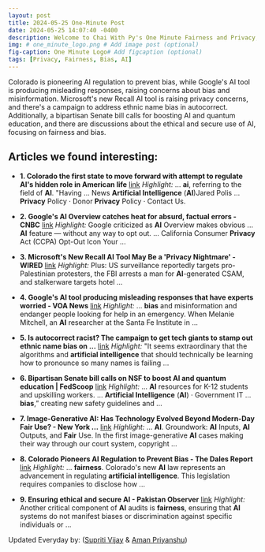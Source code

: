 ```yaml
---
layout: post
title: 2024-05-25 One-Minute Post
date: 2024-05-25 14:07:40 -0400
description: Welcome to Chai With Py's One Minute Fairness and Privacy, which aims to provide you the current happenings in the world of Fairness, Privacy, and AI.
img: # one_minute_logo.png # Add image post (optional)
fig-caption: One Minute Logo# Add figcaption (optional)
tags: [Privacy, Fairness, Bias, AI]
---
```


Colorado is pioneering AI regulation to prevent bias, while Google's AI tool is producing misleading responses, raising concerns about bias and misinformation. Microsoft's new Recall AI tool is raising privacy concerns, and there's a campaign to address ethnic name bias in autocorrect. Additionally, a bipartisan Senate bill calls for boosting AI and quantum education, and there are discussions about the ethical and secure use of AI, focusing on fairness and bias.

## Articles we found interesting:

- **1. Colorado the first state to move forward with attempt to regulate <b>AI&#39;s</b> hidden role in American life** [link](https://www.kunc.org/news/2024-05-25/colorado-the-first-state-to-move-forward-with-attempt-to-regulate-ais-hidden-role-in-american-life)
_Highlight:_ ... <b>ai</b>, referring to the field of <b>AI</b>. &quot;Having ... News <b>Artificial Intelligence</b> (<b>AI</b>)Jared Polis ... <b>Privacy</b> Policy &middot; Donor <b>Privacy</b> Policy &middot; Contact Us.

- **2. Google&#39;s <b>AI</b> Overview catches heat for absurd, factual errors - CNBC** [link](https://www.cnbc.com/2024/05/24/google-criticized-as-ai-overview-makes-errors-like-saying-president-obama-is-muslim.html)
_Highlight:_ Google criticized as <b>AI</b> Overview makes obvious ... <b>AI</b> feature — without any way to opt out. ... California Consumer <b>Privacy</b> Act (CCPA) Opt-Out Icon Your&nbsp;...

- **3. Microsoft&#39;s New Recall <b>AI</b> Tool May Be a &#39;<b>Privacy</b> Nightmare&#39; - WIRED** [link](https://www.wired.com/story/microsoft-recall-ai-privacy-nightmare-security-roundup/)
_Highlight:_ Plus: US surveillance reportedly targets pro-Palestinian protesters, the FBI arrests a man for <b>AI</b>-generated CSAM, and stalkerware targets hotel&nbsp;...

- **4. Google&#39;s <b>AI</b> tool producing misleading responses that have experts worried - VOA News** [link](https://www.voanews.com/a/google-s-ai-tool-producing-misleading-responses-that-have-experts-worried/7626590.html)
_Highlight:_ ... <b>bias</b> and misinformation and endanger people looking for help in an emergency. When Melanie Mitchell, an <b>AI</b> researcher at the Santa Fe Institute in&nbsp;...

- **5. Is autocorrect racist? The campaign to get tech giants to stamp out ethnic name <b>bias</b> on ...** [link](https://www.abc.net.au/news/2024-05-24/autocorrect-campaign-targets-racist-bias-on-phones-computers/103889902)
_Highlight:_ &quot;It seems extraordinary that the algorithms and <b>artificial intelligence</b> that should technically be learning how to pronounce so many names is failing&nbsp;...

- **6. Bipartisan Senate bill calls on NSF to boost <b>AI</b> and quantum education | FedScoop** [link](https://fedscoop.com/bipartisan-senate-bill-calls-on-nsf-to-boost-ai-and-quantum-education/)
_Highlight:_ ... <b>AI</b> resources for K-12 students and upskilling workers. ... <b>Artificial Intelligence</b> (<b>AI</b>) &middot; Government IT ... <b>bias</b>,” creating new safety guidelines and&nbsp;...

- **7. Image-Generative <b>AI</b>: Has Technology Evolved Beyond Modern-Day <b>Fair</b> Use? - New York ...** [link](https://nysba.org/image-generative-ai-has-technology-evolved-beyond-modern-day-fair-use/)
_Highlight:_ ... <b>AI</b>. Groundwork: <b>AI</b> Inputs, <b>AI</b> Outputs, and <b>Fair</b> Use. In the first image-generative <b>AI</b> cases making their way through our court system, copyright&nbsp;...

- **8. Colorado Pioneers <b>AI</b> Regulation to Prevent Bias - The Dales Report** [link](https://thedalesreport.com/ai-technology/colorado-pioneers-ai-regulation-to-prevent-bias/)
_Highlight:_ ... <b>fairness</b>. Colorado&#39;s new <b>AI</b> law represents an advancement in regulating <b>artificial intelligence</b>. This legislation requires companies to disclose how&nbsp;...

- **9. Ensuring ethical and secure <b>AI</b> - Pakistan Observer** [link](https://pakobserver.net/ensuring-ethical-and-secure-ai/)
_Highlight:_ Another critical component of <b>AI</b> audits is <b>fairness</b>, ensuring that <b>AI</b> systems do not manifest biases or discrimination against specific individuals or&nbsp;...


Updated Everyday by: (<a href="https://supritivijay.github.io/">Supriti Vijay</a> & <a href="https://amanpriyanshu.github.io/">Aman Priyanshu</a>)
